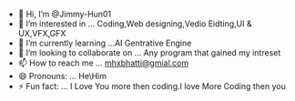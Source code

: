 - 👋 Hi, I’m @Jimmy-Hun01
- 👀 I’m interested in ... Coding,Web designing,Vedio Eidting,UI & UX,VFX,GFX
- 🌱 I’m currently learning ...AI Gentrative Engine 
- 💞️ I’m looking to collaborate on ... Any program that gained my intreset
- 📫 How to reach me ... mhxbhatti@gmial.com
- 😄 Pronouns: ... He\Him
- ⚡ Fun fact: ... I Love You more then coding.I love More Coding then you 

<!---
Jimmy-Hun01/Jimmy-Hun01 is a ✨ special ✨ repository because its `README.md` (this file) appears on your GitHub profile.
You can click the Preview link to take a look at your changes.
--->
